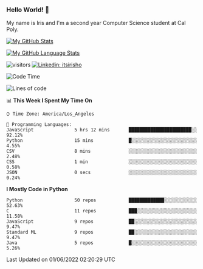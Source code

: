### Hello World! 👋

My name is Iris and I'm a second year Computer Science student at Cal Poly. 


[![My GitHub Stats](https://github-readme-stats.vercel.app/api?username=sleepyStick&show_icons=true&&count_private=true&include_all_commits=true&theme=buefy)]()

[![My GitHub Language Stats](https://github-readme-stats.vercel.app/api/top-langs/?username=sleepyStick&langs_count=5&theme=buefy)]()

![visitors](https://visitor-badge.glitch.me/badge?page_id=sleepyStick.sleepyStick)
[![Linkedin: itsirisho](https://img.shields.io/badge/-itsirisho-informational?style=flat-square&logo=Linkedin&logoColor=white&link=https://www.linkedin.com/in/itsirisho/)](https://www.linkedin.com/in/itsirisho/)

<!--START_SECTION:waka-->
![Code Time](http://img.shields.io/badge/Code%20Time-0%20secs-blue)

![Lines of code](https://img.shields.io/badge/From%20Hello%20World%20I%27ve%20Written-24%20Million%20lines%20of%20code-blue)

📊 **This Week I Spent My Time On** 

```text
⌚︎ Time Zone: America/Los_Angeles

💬 Programming Languages: 
JavaScript               5 hrs 12 mins       ███████████████████████░░   92.12% 
Python                   15 mins             █░░░░░░░░░░░░░░░░░░░░░░░░   4.55% 
CSV                      8 mins              ░░░░░░░░░░░░░░░░░░░░░░░░░   2.48% 
CSS                      1 min               ░░░░░░░░░░░░░░░░░░░░░░░░░   0.58% 
JSON                     0 secs              ░░░░░░░░░░░░░░░░░░░░░░░░░   0.24%

```

**I Mostly Code in Python** 

```text
Python                   50 repos            █████████████░░░░░░░░░░░░   52.63% 
C                        11 repos            ███░░░░░░░░░░░░░░░░░░░░░░   11.58% 
JavaScript               9 repos             ██░░░░░░░░░░░░░░░░░░░░░░░   9.47% 
Standard ML              9 repos             ██░░░░░░░░░░░░░░░░░░░░░░░   9.47% 
Java                     5 repos             █░░░░░░░░░░░░░░░░░░░░░░░░   5.26%

```



 Last Updated on 01/06/2022 02:20:29 UTC
<!--END_SECTION:waka-->

<!--
**konanyuta/konanyuta** is a ✨ _special_ ✨ repository because its `README.md` (this file) appears on your GitHub profile.

Here are some ideas to get you started:

- 🔭 I’m currently working on ...
- 🌱 I’m currently learning ...
- 👯 I’m looking to collaborate on ...
- 🤔 I’m looking for help with ...
- 💬 Ask me about ...
- 📫 How to reach me: ...
- 😄 Pronouns: ...
- ⚡ Fun fact: ...
-->
